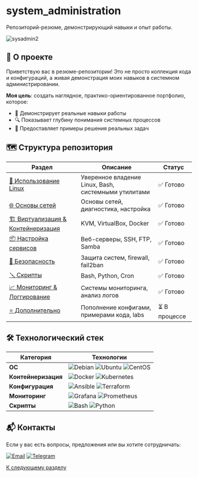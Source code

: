 # system_administration
Репозиторий-резюме, демонстрирующий навыки и опыт работы.


![sysadmin2](https://github.com/user-attachments/assets/a8a107f4-e305-4278-8019-bf492e8abc6b)


## 🌟 О проекте

Приветствую вас в резюме-репозитории! Это не просто коллекция кода и конфигураций, а живая демонстрация моих навыков в системном администрировании.

**Моя цель**: создать наглядное, практико-ориентированное портфолио, которое:
- 📌 Демонстрирует реальные навыки работы
- 🔍 Показывает глубину понимания системных процессов
- 🚀 Предоставляет примеры решения реальных задач

## 🗺️ Структура репозитория

<div align="center">
  
| Раздел | Описание | Статус |
|--------|----------|--------|
| [🧰 Использование Linux](/1_linux_usage) | Уверенное владение Linux, Bash, системными утилитами | ✅ Готово |
| [🌐 Основы сетей](/2_net) | Основы сетей, диагностика, настройка | ✅ Готово |
| [🏗️ Виртуализация & Контейнеризация](/3_VM_and_containers) | KVM, VirtualBox, Docker | ✅ Готово |
| [📦 Настройка сервисов](/4_services) | Веб-серверы, SSH, FTP, Samba | ✅ Готово  |
| [🔐 Безопасность](/5_security) | Защита систем, firewall, fail2ban | ✅ Готово |
| [🪛 Скрипты](/6_scripts) | Bash, Python, Cron | ✅ Готово |
| [📈 Мониторинг & Логгирование](/7_logs_and_mon) | Системы мониторинга, анализ логов | ✅ Готово |
| [⭐️ Дополнительно](/8_extra) | Пополнение конфигами, примерами кода, labs | ⏳ В процессе |


</div>

## 🛠️ Технологический стек

<div align="center">
  
| Категория | Технологии |
|-----------|------------|
| **ОС** | ![Debian](https://img.shields.io/badge/Debian-A81D33?style=for-the-badge&logo=debian&logoColor=white) ![Ubuntu](https://img.shields.io/badge/Ubuntu-E95420?style=for-the-badge&logo=ubuntu&logoColor=white) ![CentOS](https://img.shields.io/badge/Cent%20OS-262577?style=for-the-badge&logo=CentOS&logoColor=white) |
| **Контейнеризация** | ![Docker](https://img.shields.io/badge/docker-%230db7ed.svg?style=for-the-badge&logo=docker&logoColor=white) ![Kubernetes](https://img.shields.io/badge/kubernetes-%23326ce5.svg?style=for-the-badge&logo=kubernetes&logoColor=white) |
| **Конфигурация** | ![Ansible](https://img.shields.io/badge/ansible-%231A1918.svg?style=for-the-badge&logo=ansible&logoColor=white) ![Terraform](https://img.shields.io/badge/terraform-%235835CC.svg?style=for-the-badge&logo=terraform&logoColor=white) |
| **Мониторинг** | ![Grafana](https://img.shields.io/badge/grafana-%23F46800.svg?style=for-the-badge&logo=grafana&logoColor=white) ![Prometheus](https://img.shields.io/badge/Prometheus-E6522C?style=for-the-badge&logo=Prometheus&logoColor=white) |
| **Скрипты** | ![Bash](https://img.shields.io/badge/bash-%23121011.svg?style=for-the-badge&logo=gnu-bash&logoColor=white) ![Python](https://img.shields.io/badge/python-3670A0?style=for-the-badge&logo=python&logoColor=ffdd54) |

</div>

## 📬 Контакты

Если у вас есть вопросы, предложения или вы хотите сотрудничать:

[![Email](https://img.shields.io/badge/Email-contact%40example.com-blue?style=for-the-badge&logo=gmail)](mailto:anton@kalinin.net.ru)
[![Telegram](https://img.shields.io/badge/Telegram-Contact-blue?style=for-the-badge&logo=telegram)](https://t.me/toxakalinin)

[К следующему разделу](https://github.com/toxakalinin/system_administration/blob/main/1_linux_usage/)
